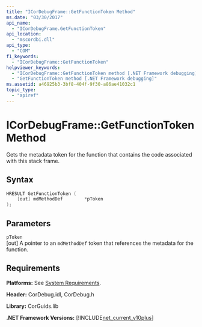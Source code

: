 ```yaml
---
title: "ICorDebugFrame::GetFunctionToken Method"
ms.date: "03/30/2017"
api_name: 
  - "ICorDebugFrame.GetFunctionToken"
api_location: 
  - "mscordbi.dll"
api_type: 
  - "COM"
f1_keywords: 
  - "ICorDebugFrame::GetFunctionToken"
helpviewer_keywords: 
  - "ICorDebugFrame::GetFunctionToken method [.NET Framework debugging]"
  - "GetFunctionToken method [.NET Framework debugging]"
ms.assetid: a46925b3-3bf8-404f-9f30-a86ae41032c1
topic_type: 
  - "apiref"
---
```

# ICorDebugFrame::GetFunctionToken Method
Gets the metadata token for the function that contains the code associated with this stack frame.  
  
## Syntax  
  
```cpp  
HRESULT GetFunctionToken (  
    [out] mdMethodDef        *pToken  
);  
```  
  
## Parameters  
 `pToken`  
 [out] A pointer to an `mdMethodDef` token that references the metadata for the function.  
  
## Requirements  
 **Platforms:** See [System Requirements](../../../../docs/framework/get-started/system-requirements.md).  
  
 **Header:** CorDebug.idl, CorDebug.h  
  
 **Library:** CorGuids.lib  
  
 **.NET Framework Versions:** [!INCLUDE[net_current_v10plus](../../../../includes/net-current-v10plus-md.md)]
